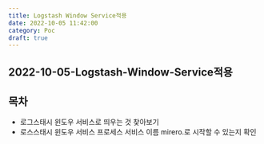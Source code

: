 ```yaml
---
title: Logstash Window Service적용
date: 2022-10-05 11:42:00
category: Poc
draft: true
---
```


## 2022-10-05-Logstash-Window-Service적용

## 목차

- 로그스태시 윈도우 서비스로 띄우는 것 찾아보기
- 로스스태시 윈도우 서비스 프로세스 서비스 이름 mirero.로 시작할 수 있는지 확인